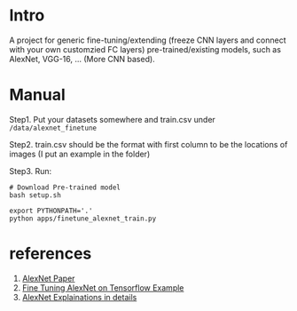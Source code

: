 # Intro

A project for generic fine-tuning/extending
(freeze CNN layers and connect with your own customzied FC layers)
pre-trained/existing models, such as AlexNet, VGG-16, ... (More CNN based).

# Manual

Step1. Put your datasets somewhere and train.csv under `/data/alexnet_finetune`

Step2. train.csv should be the format with first column to be the locations of images (I put an example in the folder)

Step3. Run:

```
# Download Pre-trained model
bash setup.sh

export PYTHONPATH='.'
python apps/finetune_alexnet_train.py
```

# references

1. [AlexNet Paper](http://papers.nips.cc/paper/4824-imagenet-classification-with-deep-convolutional-neural-networks.pdf)
2. [Fine Tuning AlexNet on Tensorflow Example](https://kratzert.github.io/2017/02/24/finetuning-alexnet-with-tensorflow.html#finetune)
3. [AlexNet Explainations in details](http://vision.stanford.edu/teaching/cs231b_spring1415/slides/alexnet_tugce_kyunghee.pdf)
